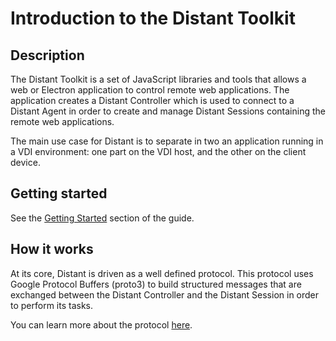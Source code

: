 # Introduction to the Distant Toolkit

## Description

The Distant Toolkit is a set of JavaScript libraries and tools that allows a web or Electron application to control remote web applications. The application creates a Distant Controller which is used to connect to a Distant Agent in order to create and manage Distant Sessions containing the remote web applications.

The main use case for Distant is to separate in two an application running in a VDI environment: one part on the VDI host, and the other on the client device.

## Getting started

See the [Getting Started](./guide/getting-started.md) section of the guide.

## How it works

At its core, Distant is driven as a well defined protocol. This protocol uses Google Protocol Buffers (proto3) to build structured messages that are exchanged between the Distant Controller and the Distant Session in order to perform its tasks.

You can learn more about the protocol [here](./how-it-works/distant-protocol.md).
